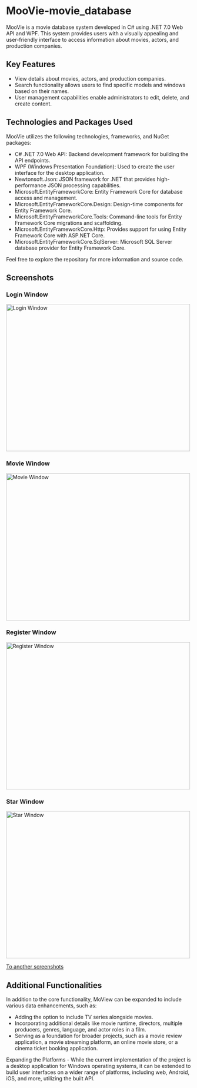 # MooVie-movie_database

MooVie is a movie database system developed in C# using .NET 7.0 Web API and WPF. This system provides users with a visually appealing and user-friendly interface to access information about movies, actors, and production companies.

## Key Features

- View details about movies, actors, and production companies.
- Search functionality allows users to find specific models and windows based on their names.
- User management capabilities enable administrators to edit, delete, and create content.

## Technologies and Packages Used

MooVie utilizes the following technologies, frameworks, and NuGet packages:

- C# .NET 7.0 Web API: Backend development framework for building the API endpoints.
- WPF (Windows Presentation Foundation): Used to create the user interface for the desktop application.
- Newtonsoft.Json: JSON framework for .NET that provides high-performance JSON processing capabilities.
- Microsoft.EntityFrameworkCore: Entity Framework Core for database access and management.
- Microsoft.EntityFrameworkCore.Design: Design-time components for Entity Framework Core.
- Microsoft.EntityFrameworkCore.Tools: Command-line tools for Entity Framework Core migrations and scaffolding.
- Microsoft.EntityFrameworkCore.Http: Provides support for using Entity Framework Core with ASP.NET Core.
- Microsoft.EntityFrameworkCore.SqlServer: Microsoft SQL Server database provider for Entity Framework Core.

Feel free to explore the repository for more information and source code.

## Screenshots

### Login Window
<img src="https://github.com/YamElgabsi/MoView-movie_database/raw/main/Pictures/LoginWindow.jpg" alt="Login Window" width="500" height="400">

### Movie Window
<img src="https://github.com/YamElgabsi/MoView-movie_database/raw/main/Pictures/MovieWindow.jpg" alt="Movie Window" width="500" height="400">

### Register Window
<img src="https://github.com/YamElgabsi/MoView-movie_database/raw/main/Pictures/RegisterWindow.jpg" alt="Register Window" width="500" height="400">

### Star Window
<img src="https://github.com/YamElgabsi/MoView-movie_database/raw/main/Pictures/StarWindow.jpg" alt="Star Window" width="500" height="400">

[To another screenshots](https://github.com/YamElgabsi/MooVie-movie_database/tree/main/Pictures)


## Additional Functionalities

In addition to the core functionality, MoView can be expanded to include various data enhancements, such as:

- Adding the option to include TV series alongside movies.
- Incorporating additional details like movie runtime, directors, multiple producers, genres, language, and actor roles in a film.
- Serving as a foundation for broader projects, such as a movie review application, a movie streaming platform, an online movie store, or a cinema ticket booking application.

Expanding the Platforms - While the current implementation of the project is a desktop application for Windows operating systems, it can be extended to build user interfaces on a wider range of platforms, including web, Android, iOS, and more, utilizing the built API.
